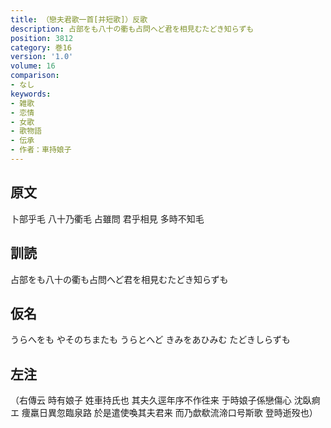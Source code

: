 ```yaml
---
title: （戀夫君歌一首[并短歌]）反歌
description: 占部をも八十の衢も占問へど君を相見むたどき知らずも
position: 3812
category: 巻16
version: '1.0'
volume: 16
comparison:
- なし
keywords:
- 雑歌
- 恋情
- 女歌
- 歌物語
- 伝承
- 作者：車持娘子
---
```


## 原文

卜部乎毛 八十乃衢毛 占雖問 君乎相見 多時不知毛

## 訓読

占部をも八十の衢も占問へど君を相見むたどき知らずも

## 仮名

うらへをも やそのちまたも うらとへど きみをあひみむ たどきしらずも

## 左注

（右傳云 時有娘子 姓車持氏也 其夫久逕年序不作徃来 于時娘子係戀傷心 沈臥痾エ 痩羸日異忽臨泉路 於是遣使喚其夫君来 而乃歔欷流渧口号斯歌 登時逝歿也）
